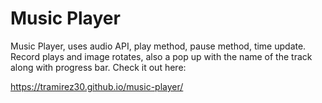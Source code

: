 # Music Player

Music Player, uses audio API, play method, pause method, time update. Record plays and image rotates, also a pop up with the name of the track along with progress bar. Check it out here: 

https://tramirez30.github.io/music-player/